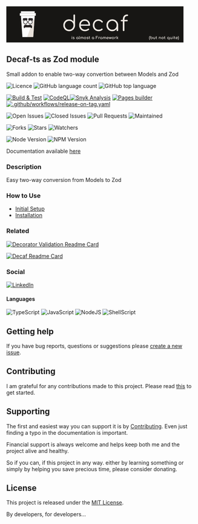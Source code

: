 [![Banner](./workdocs/assets/Banner.png)](https://decaf-ts.github.io/ts-workspace/)

## Decaf-ts as Zod module

Small addon to enable two-way convertion between Models and Zod


![Licence](https://img.shields.io/github/license/decaf-ts/ts-workspace.svg?style=plastic)
![GitHub language count](https://img.shields.io/github/languages/count/decaf-ts/as-zod?style=plastic)
![GitHub top language](https://img.shields.io/github/languages/top/decaf-ts/ts-workspace?style=plastic)

[![Build & Test](https://github.com/decaf-ts/ts-workspace/actions/workflows/nodejs-build-prod.yaml/badge.svg)](https://github.com/decaf-ts/ts-workspace/actions/workflows/nodejs-build-prod.yaml)
[![CodeQL](https://github.com/decaf-ts/ts-workspace/actions/workflows/codeql-analysis.yml/badge.svg)](https://github.com/decaf-ts/ts-workspace/actions/workflows/codeql-analysis.yml)[![Snyk Analysis](https://github.com/decaf-ts/ts-workspace/actions/workflows/snyk-analysis.yaml/badge.svg)](https://github.com/decaf-ts/ts-workspace/actions/workflows/snyk-analysis.yaml)
[![Pages builder](https://github.com/decaf-ts/ts-workspace/actions/workflows/pages.yaml/badge.svg)](https://github.com/decaf-ts/ts-workspace/actions/workflows/pages.yaml)
[![.github/workflows/release-on-tag.yaml](https://github.com/decaf-ts/ts-workspace/actions/workflows/release-on-tag.yaml/badge.svg?event=release)](https://github.com/decaf-ts/ts-workspace/actions/workflows/release-on-tag.yaml)

![Open Issues](https://img.shields.io/github/issues/decaf-ts/ts-workspace.svg)
![Closed Issues](https://img.shields.io/github/issues-closed/decaf-ts/ts-workspace.svg)
![Pull Requests](https://img.shields.io/github/issues-pr-closed/decaf-ts/ts-workspace.svg)
![Maintained](https://img.shields.io/badge/Maintained%3F-yes-green.svg)

![Forks](https://img.shields.io/github/forks/decaf-ts/ts-workspace.svg)
![Stars](https://img.shields.io/github/stars/decaf-ts/ts-workspace.svg)
![Watchers](https://img.shields.io/github/watchers/decaf-ts/ts-workspace.svg)

![Node Version](https://img.shields.io/badge/dynamic/json.svg?url=https%3A%2F%2Fraw.githubusercontent.com%2Fbadges%2Fshields%2Fmaster%2Fpackage.json&label=Node&query=$.engines.node&colorB=blue)
![NPM Version](https://img.shields.io/badge/dynamic/json.svg?url=https%3A%2F%2Fraw.githubusercontent.com%2Fbadges%2Fshields%2Fmaster%2Fpackage.json&label=NPM&query=$.engines.npm&colorB=purple)

Documentation available [here](https://decaf-ts.github.io/as-zod/)

### Description

Easy two-way conversion from Models to Zod

### How to Use

- [Initial Setup](./workdocs/tutorials/For%20Developers.md#_initial-setup_)
- [Installation](./workdocs/tutorials/For%20Developers.md#installation)




### Related

[![Decorator Validation Readme Card](https://github-readme-stats.vercel.app/api/pin/?username=decaf-ts&repo=decorator-validation)](https://github.com/decaf-ts/decorator-validation)

[![Decaf Readme Card](https://github-readme-stats.vercel.app/api/pin/?username=decaf-ts&repo=decaf-ts)](https://github.com/decaf-ts/decaf-ts)


### Social

[![LinkedIn](https://img.shields.io/badge/LinkedIn-0077B5?style=for-the-badge&logo=linkedin&logoColor=white)](https://www.linkedin.com/in/decaf-ts/)




#### Languages

![TypeScript](https://img.shields.io/badge/TypeScript-007ACC?style=for-the-badge&logo=typescript&logoColor=white)
![JavaScript](https://img.shields.io/badge/JavaScript-F7DF1E?style=for-the-badge&logo=javascript&logoColor=black)
![NodeJS](https://img.shields.io/badge/Node.js-43853D?style=for-the-badge&logo=node.js&logoColor=white)
![ShellScript](https://img.shields.io/badge/Shell_Script-121011?style=for-the-badge&logo=gnu-bash&logoColor=white)

## Getting help

If you have bug reports, questions or suggestions please [create a new issue](https://github.com/decaf-ts/ts-workspace/issues/new/choose).

## Contributing

I am grateful for any contributions made to this project. Please read [this](./workdocs/98-Contributing.md) to get started.

## Supporting

The first and easiest way you can support it is by [Contributing](./workdocs/98-Contributing.md). Even just finding a typo in the documentation is important.

Financial support is always welcome and helps keep both me and the project alive and healthy.

So if you can, if this project in any way. either by learning something or simply by helping you save precious time, please consider donating.

## License

This project is released under the [MIT License](./LICENSE.md).

By developers, for developers...